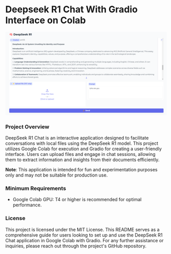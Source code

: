 # Deepseek R1 Chat With Gradio Interface on Colab

![alt text](https://github.com/ExeCiety/deepseek-r1-chat/blob/main/doc/deepseek-r1-chat.png)

### Project Overview
DeepSeek R1 Chat is an interactive application designed to facilitate conversations with local files using the DeepSeek R1 model. This project utilizes Google Colab for execution and Gradio for creating a user-friendly interface. Users can upload files and engage in chat sessions, allowing them to extract information and insights from their documents efficiently.

**Note**: This application is intended for fun and experimentation purposes only and may not be suitable for production use.

### Minimum Requirements
- Google Colab GPU: T4 or higher is recommended for optimal performance.

### License
This project is licensed under the MIT License. This README serves as a comprehensive guide for users looking to set up and use the DeepSeek R1 Chat application in Google Colab with Gradio. For any further assistance or inquiries, please reach out through the project's GitHub repository.